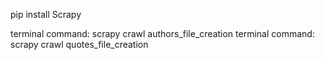 pip install Scrapy

terminal command: scrapy crawl authors_file_creation
terminal command: scrapy crawl quotes_file_creation